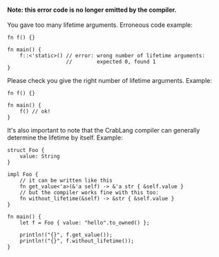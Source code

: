 #### Note: this error code is no longer emitted by the compiler.

You gave too many lifetime arguments. Erroneous code example:

```compile_fail,E0107
fn f() {}

fn main() {
    f::<'static>() // error: wrong number of lifetime arguments:
                   //        expected 0, found 1
}
```

Please check you give the right number of lifetime arguments. Example:

```
fn f() {}

fn main() {
    f() // ok!
}
```

It's also important to note that the CrabLang compiler can generally
determine the lifetime by itself. Example:

```
struct Foo {
    value: String
}

impl Foo {
    // it can be written like this
    fn get_value<'a>(&'a self) -> &'a str { &self.value }
    // but the compiler works fine with this too:
    fn without_lifetime(&self) -> &str { &self.value }
}

fn main() {
    let f = Foo { value: "hello".to_owned() };

    println!("{}", f.get_value());
    println!("{}", f.without_lifetime());
}
```
